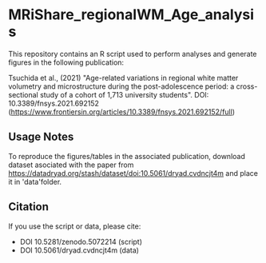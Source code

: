 # MRiShare_regionalWM_Age_analysis

This repository contains an R script used to perform analyses and generate figures in the following publication:

Tsuchida et al., (2021) "Age-related variations in regional white matter volumetry and microstructure during the post-adolescence period: a cross-sectional study of a cohort of 1,713 university students". DOI: 10.3389/fnsys.2021.692152 (https://www.frontiersin.org/articles/10.3389/fnsys.2021.692152/full)

## Usage Notes

To reproduce the figures/tables in the associated publication, download dataset asociated with the paper from https://datadryad.org/stash/dataset/doi:10.5061/dryad.cvdncjt4m and place it in 'data'folder.

## Citation

If you use the script or data, please cite:
 - DOI 10.5281/zenodo.5072214 (script)
 - DOI 10.5061/dryad.cvdncjt4m (data)

